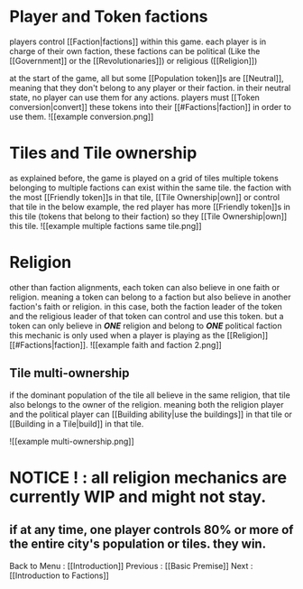 # Player and Token factions
players control [[Faction|factions]] within this game. each player is in charge of their own faction, these factions can be political (Like the [[Government]] or the [[Revolutionaries]]) or religious ([[Religion]]) 

at the start of the game, all but some [[Population token]]s are [[Neutral]], meaning that they don't belong to any player or their faction. 
in their neutral state, no player can use them for any actions. players must [[Token conversion|convert]] these tokens into their [[#Factions|faction]] in order to use them.
![[example conversion.png]]

# Tiles and Tile ownership
as explained before, the game is played on a grid of tiles
multiple tokens belonging to multiple factions can exist within the same tile. 
the faction with the most [[Friendly token]]s in that tile, [[Tile Ownership|own]] or control that tile
in the below example, the red player has more [[Friendly token]]s in this tile (tokens that belong to their faction) so they [[Tile Ownership|own]] this tile.
![[example multiple factions same tile.png]]

# Religion
other than faction alignments, each token can also believe in one faith or religion. meaning a token can belong to a faction but also believe in another faction's faith or religion. in this case, both the faction leader of the token and the religious leader of that token can control and use this token. but a token can only believe in ***ONE*** religion and belong to ***ONE*** political faction
this mechanic is only used when a player is playing as the [[Religion]] [[#Factions|faction]].
![[example faith and faction 2.png]]
## Tile multi-ownership
if the dominant population of the tile all believe in the same religion, that tile also belongs to the owner of the religion. meaning both the religion player and the political player can [[Building ability|use the buildings]] in that tile or [[Building in a Tile|build]] in that tile. 

![[example multi-ownership.png]]


# NOTICE ! : all religion mechanics are currently WIP and might not stay.
## if at any time, one player controls 80% or more of the entire city's population or tiles. they win.


Back to Menu : [[Introduction]]
Previous : [[Basic Premise]]
Next : [[Introduction to Factions]]
